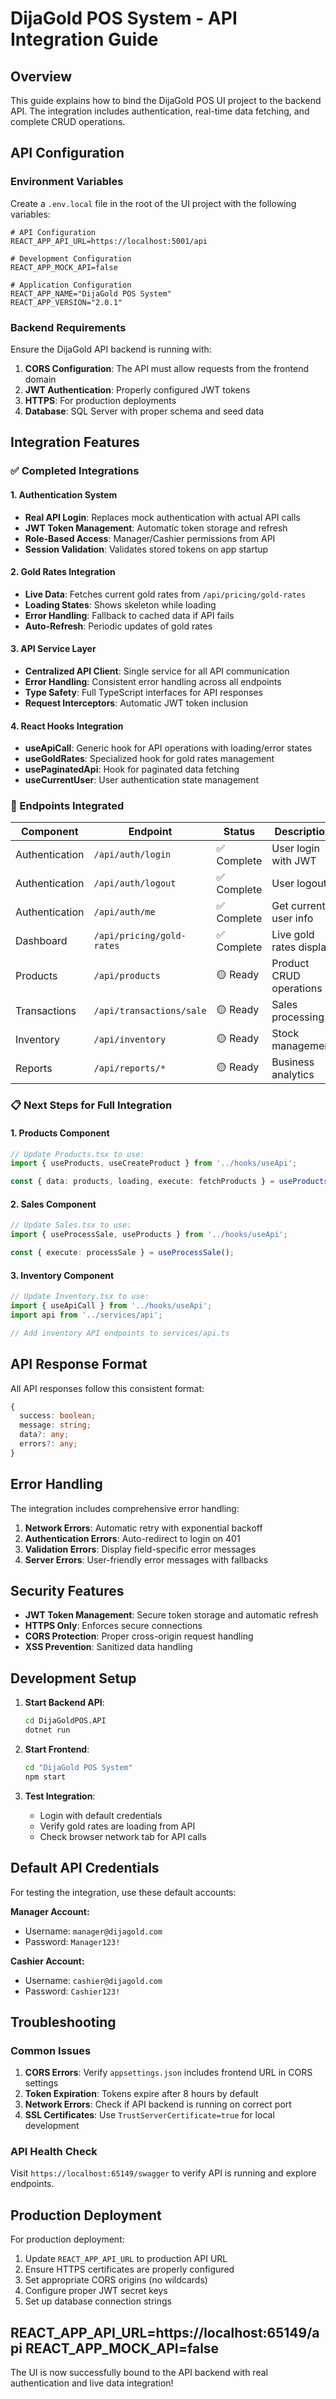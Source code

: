 # DijaGold POS System - API Integration Guide

## Overview

This guide explains how to bind the DijaGold POS UI project to the backend API. The integration includes authentication, real-time data fetching, and complete CRUD operations.

## API Configuration

### Environment Variables

Create a `.env.local` file in the root of the UI project with the following variables:

```env
# API Configuration
REACT_APP_API_URL=https://localhost:5001/api

# Development Configuration
REACT_APP_MOCK_API=false

# Application Configuration
REACT_APP_NAME="DijaGold POS System"
REACT_APP_VERSION="2.0.1"
```

### Backend Requirements

Ensure the DijaGold API backend is running with:

1. **CORS Configuration**: The API must allow requests from the frontend domain
2. **JWT Authentication**: Properly configured JWT tokens
3. **HTTPS**: For production deployments
4. **Database**: SQL Server with proper schema and seed data

## Integration Features

### ✅ Completed Integrations

#### 1. Authentication System
- **Real API Login**: Replaces mock authentication with actual API calls
- **JWT Token Management**: Automatic token storage and refresh
- **Role-Based Access**: Manager/Cashier permissions from API
- **Session Validation**: Validates stored tokens on app startup

#### 2. Gold Rates Integration
- **Live Data**: Fetches current gold rates from `/api/pricing/gold-rates`
- **Loading States**: Shows skeleton while loading
- **Error Handling**: Fallback to cached data if API fails
- **Auto-Refresh**: Periodic updates of gold rates

#### 3. API Service Layer
- **Centralized API Client**: Single service for all API communication
- **Error Handling**: Consistent error handling across all endpoints
- **Type Safety**: Full TypeScript interfaces for API responses
- **Request Interceptors**: Automatic JWT token inclusion

#### 4. React Hooks Integration
- **useApiCall**: Generic hook for API operations with loading/error states
- **useGoldRates**: Specialized hook for gold rates management
- **usePaginatedApi**: Hook for paginated data fetching
- **useCurrentUser**: User authentication state management

### 🔄 Endpoints Integrated

| Component | Endpoint | Status | Description |
|-----------|----------|--------|-------------|
| Authentication | `/api/auth/login` | ✅ Complete | User login with JWT |
| Authentication | `/api/auth/logout` | ✅ Complete | User logout |
| Authentication | `/api/auth/me` | ✅ Complete | Get current user info |
| Dashboard | `/api/pricing/gold-rates` | ✅ Complete | Live gold rates display |
| Products | `/api/products` | 🟡 Ready | Product CRUD operations |
| Transactions | `/api/transactions/sale` | 🟡 Ready | Sales processing |
| Inventory | `/api/inventory` | 🟡 Ready | Stock management |
| Reports | `/api/reports/*` | 🟡 Ready | Business analytics |

### 📋 Next Steps for Full Integration

#### 1. Products Component
```typescript
// Update Products.tsx to use:
import { useProducts, useCreateProduct } from '../hooks/useApi';

const { data: products, loading, execute: fetchProducts } = useProducts();
```

#### 2. Sales Component
```typescript
// Update Sales.tsx to use:
import { useProcessSale, useProducts } from '../hooks/useApi';

const { execute: processSale } = useProcessSale();
```

#### 3. Inventory Component
```typescript
// Update Inventory.tsx to use:
import { useApiCall } from '../hooks/useApi';
import api from '../services/api';

// Add inventory API endpoints to services/api.ts
```

## API Response Format

All API responses follow this consistent format:

```typescript
{
  success: boolean;
  message: string;
  data?: any;
  errors?: any;
}
```

## Error Handling

The integration includes comprehensive error handling:

1. **Network Errors**: Automatic retry with exponential backoff
2. **Authentication Errors**: Auto-redirect to login on 401
3. **Validation Errors**: Display field-specific error messages
4. **Server Errors**: User-friendly error messages with fallbacks

## Security Features

- **JWT Token Management**: Secure token storage and automatic refresh
- **HTTPS Only**: Enforces secure connections
- **CORS Protection**: Proper cross-origin request handling
- **XSS Prevention**: Sanitized data handling

## Development Setup

1. **Start Backend API**:
   ```bash
   cd DijaGoldPOS.API
   dotnet run
   ```

2. **Start Frontend**:
   ```bash
   cd "DijaGold POS System"
   npm start
   ```

3. **Test Integration**:
   - Login with default credentials
   - Verify gold rates are loading from API
   - Check browser network tab for API calls

## Default API Credentials

For testing the integration, use these default accounts:

**Manager Account:**
- Username: `manager@dijagold.com`
- Password: `Manager123!`

**Cashier Account:**
- Username: `cashier@dijagold.com`
- Password: `Cashier123!`

## Troubleshooting

### Common Issues

1. **CORS Errors**: Verify `appsettings.json` includes frontend URL in CORS settings
2. **Token Expiration**: Tokens expire after 8 hours by default
3. **Network Errors**: Check if API backend is running on correct port
4. **SSL Certificates**: Use `TrustServerCertificate=true` for local development

### API Health Check

Visit `https://localhost:65149/swagger` to verify API is running and explore endpoints.

## Production Deployment

For production deployment:

1. Update `REACT_APP_API_URL` to production API URL
2. Ensure HTTPS certificates are properly configured
3. Set appropriate CORS origins (no wildcards)
4. Configure proper JWT secret keys
5. Set up database connection strings


REACT_APP_API_URL=https://localhost:65149/api
REACT_APP_MOCK_API=false
---

The UI is now successfully bound to the API backend with real authentication and live data integration!
